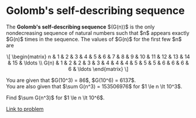 # Golomb's self-describing sequence

<p>The <b>Golomb's self-describing sequence</b> $(G(n))$ is the only nondecreasing sequence of natural numbers such that $n$ appears exactly $G(n)$ times in the sequence. The values of $G(n)$ for the first few $n$ are</p>

<p></p><div align="center">
\[
\begin{matrix}
n &amp; 1 &amp; 2 &amp; 3 &amp; 4 &amp; 5 &amp; 6 &amp; 7 &amp; 8 &amp; 9 &amp; 10 &amp; 11 &amp; 12 &amp; 13 &amp; 14 &amp; 15 &amp; \ldots \\
G(n) &amp; 1 &amp; 2 &amp; 2 &amp; 3 &amp; 3 &amp; 4 &amp; 4 &amp; 4 &amp; 5 &amp; 5 &amp; 5 &amp; 6 &amp; 6 &amp; 6 &amp; 6 &amp; \ldots
\end{matrix}
\]
</div>

<p>You are given that $G(10^3) = 86$, $G(10^6) = 6137$.<br />
You are also given that $\sum G(n^3) = 153506976$ for $1 \le n \lt 10^3$.</p>

<p>Find $\sum G(n^3)$ for $1 \le n \lt 10^6$.</p>



[Link to problem](https://projecteuler.net/problem=341)
